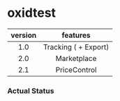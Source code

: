 oxidtest
========


version       | features              |
:-------------: | :-------------:         |
1.0           | Tracking ( + Export)  |
2.0           | Marketplace           |
2.1           | PriceControl          |


### Actual Status ###
